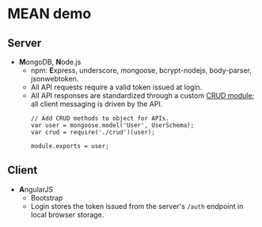 # MEAN demo

## Server
* **M**ongoDB, **N**ode.js
  * npm: **E**xpress, underscore, mongoose, bcrypt-nodejs, body-parser, jsonwebtoken.
  * All API requests require a valid token issued at login.
  * All API responses are standardized through a custom [CRUD module](https://github.com/natemow/mean_demo/blob/master/app/server/models/crud.js); all client messaging is driven by the API.
    <pre><code>// Add CRUD methods to object for APIs.
    var user = mongoose.model('User', UserSchema);
    var crud = require('./crud')(user);

    module.exports = user;</code></pre>

## Client
* **A**ngularJS
  * Bootstrap
  * Login stores the token issued from the server's `/auth` endpoint in local browser storage.
